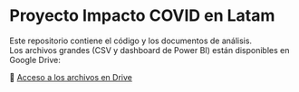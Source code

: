 # Proyecto Impacto COVID en Latam

Este repositorio contiene el código y los documentos de análisis.  
Los archivos grandes (CSV y dashboard de Power BI) están disponibles en Google Drive:

📂 [Acceso a los archivos en Drive](https://drive.google.com/file/d/1yy_S2gwGiTB7qnBR_ZqwW54g1lX5Nj8P/view?usp=drive_link)
